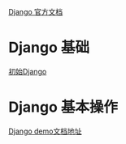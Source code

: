 [Django 官方文档](https://docs.djangoproject.com/zh-hans/3.1/contents/ "Django 官方文档")

# Django 基础
[初始Django](https://docs.djangoproject.com/zh-hans/3.1/intro/overview/ "初始Django")

# Django 基本操作
[Django demo文档地址](https://docs.djangoproject.com/en/1.11/intro/ "Django demo文档地址")


